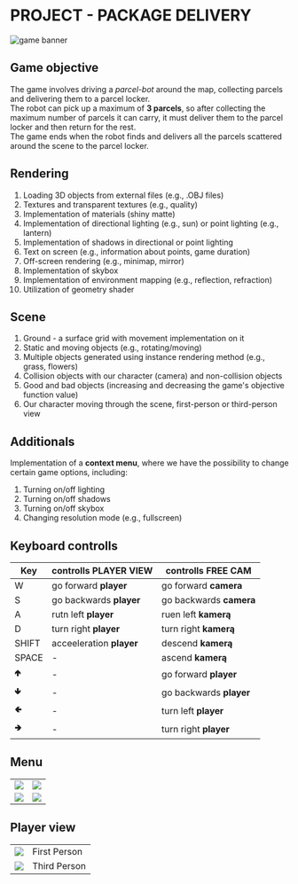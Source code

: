 # PROJECT - PACKAGE DELIVERY

![game banner](/screenshots/game_banner.jpg)

## Game objective
The game involves driving a _parcel-bot_ around the map, collecting parcels and delivering them to a parcel locker.
<br>The robot can pick up a maximum of **3 parcels**, so after collecting the maximum number of parcels it can carry, it must deliver them to the parcel locker and then return for the rest.
<br>The game ends when the robot finds and delivers all the parcels scattered around the scene to the parcel locker.

## Rendering
1. Loading 3D objects from external files (e.g., .OBJ files)
2. Textures and transparent textures (e.g., quality)
3. Implementation of materials (shiny matte)
4. Implementation of directional lighting (e.g., sun) or point lighting (e.g., lantern)
5. Implementation of shadows in directional or point lighting
6. Text on screen (e.g., information about points, game duration)
7. Off-screen rendering (e.g., minimap, mirror)
8. Implementation of skybox
9. Implementation of environment mapping (e.g., reflection, refraction)
10. Utilization of geometry shader

## Scene
1. Ground - a surface grid with movement implementation on it
2. Static and moving objects (e.g., rotating/moving)
3. Multiple objects generated using instance rendering method (e.g., grass, flowers)
4. Collision objects with our character (camera) and non-collision objects
5. Good and bad objects (increasing and decreasing the game's objective function value)
6. Our character moving through the scene, first-person or third-person view

## Additionals
Implementation of a **context menu**, where we have the possibility to change certain game options, including:

1. Turning on/off lighting
2. Turning on/off shadows
3. Turning on/off skybox
4. Changing resolution mode (e.g., fullscreen)

## Keyboard controlls

| Key     | controlls **PLAYER VIEW**    | controlls **FREE CAM**   |
| ------- | --------------------------- |-------------------------  |
| W       | go forward **player**       | go forward **camera** |
| S       | go backwards **player**     | go backwards **camera**   |
| A       | rutn left **player**        | ruen left **kamerą**   |
| D       | turn right **player**       | turn right **kamerą** |
| SHIFT   | acceeleration **player**    | descend **kamerą**    |
| SPACE   | -                           | ascend **kamerą**    |
| 🢁      | -                           | go forward **player**|
| 🢃      | -                           | go backwards **player** |
| 🢀      | -                           | turn left **player** |
| 🢂      | -                           | turn right **player** |

## Menu
|                                                     |                                                        |
| --------------------------------------------------- | ------------------------------------------------------ | 
| ![](/screenshots/menu.jpg)             | ![](/screenshots/menu_hud_options.jpg)    |
| ![](/screenshots/menu_player_view.jpg) | ![](/screenshots/menu_video_settings.jpg) |


## Player view
|                                                     |                  |
| --------------------------------------------------- | ---------------- |
| ![](/screenshots/player_view_1-person.jpg) | First Person |
| ![](/screenshots/player_view_3-person.jpg) | Third Person | 
